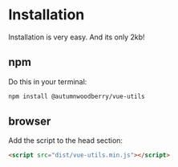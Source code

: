 # Installation

Installation is very easy. And its only 2kb!

## npm

Do this in your terminal:
```bash
npm install @autumnwoodberry/vue-utils
```

## browser

Add the script to the head section:
```html
<script src="dist/vue-utils.min.js"></script>
```